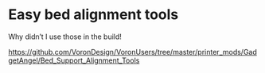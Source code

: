 # Easy bed alignment tools

Why didn’t I use those in the build!

https://github.com/VoronDesign/VoronUsers/tree/master/printer_mods/GadgetAngel/Bed_Support_Alignment_Tools
